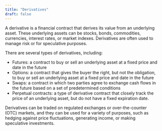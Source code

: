 ```yaml
---
title: "Derivatives"
draft: false
---
```


A derivative is a financial contract that derives its value from an underlying asset. These underlying assets can be stocks, bonds, commodities, currencies, interest rates, or market indexes. Derivatives are often used to manage risk or for speculative purposes.

There are several types of derivatives, including:

* Futures: a contract to buy or sell an underlying asset at a fixed price and date in the future
* Options: a contract that gives the buyer the right, but not the obligation, to buy or sell an underlying asset at a fixed price and date in the future
* Swaps: a contract in which two parties agree to exchange cash flows in the future based on a set of predetermined conditions
* Perpetual contracts: a type of derivative contract that closely track the price of an underlying asset, but do not have a fixed expiration date.

Derivatives can be traded on regulated exchanges or over-the-counter (OTC) markets, and they can be used for a variety of purposes, such as hedging against price fluctuations, generating income, or making speculative investments.